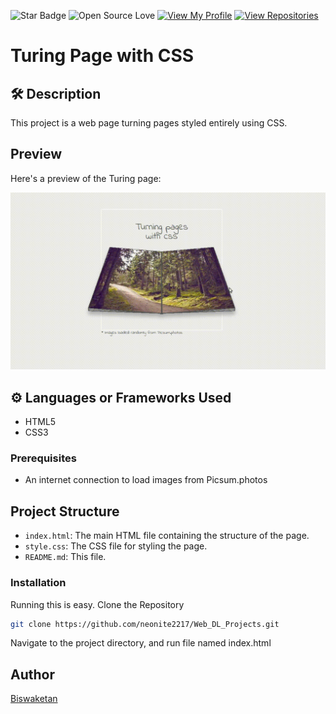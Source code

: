 ![Star Badge](https://img.shields.io/static/v1?label=%F0%9F%8C%9F&message=If%20Useful&style=style=flat&color=BC4E99)
![Open Source Love](https://badges.frapsoft.com/os/v1/open-source.svg?v=103)
[![View My Profile](https://img.shields.io/badge/View-My_Profile-green?logo=GitHub)](https://github.com/neonite2217)
[![View Repositories](https://img.shields.io/badge/View-My_Repositories-blue?logo=GitHub)](https://github.com/neonite2217?tab=repositories)

# Turing Page with CSS

## 🛠️ Description

This project is a web page turning pages styled entirely using CSS.

## Preview

Here's a preview of the Turing page:

<p align="center">
  <img src="https://github.com/neonite2217/Web_DL_Projects/blob/main/turning_page(css)/Turning%20page.gif" alt="Turing Page Preview" width="600"/>
</p>

## ⚙️ Languages or Frameworks Used
<ul>
    <li>HTML5</li>
    <li>CSS3</li>
</ul>

### Prerequisites

- An internet connection to load images from Picsum.photos

## Project Structure

- `index.html`: The main HTML file containing the structure of the page.
- `style.css`: The CSS file for styling the page.
- `README.md`: This file.


### Installation
Running this is easy.
Clone the Repository

```sh
git clone https://github.com/neonite2217/Web_DL_Projects.git
```

Navigate to the project directory, and run file named index.html


## Author
[Biswaketan](https://github.com/neonite2217/)

